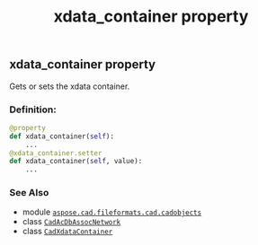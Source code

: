 ﻿---
title: xdata_container property
second_title: Aspose.CAD for Python via .NET API References
description: 
type: docs
weight: 200
url: /python-net/aspose.cad.fileformats.cad.cadobjects/cadacdbassocnetwork/xdata_container/
is_root: false
---

## xdata_container property


Gets or sets the xdata container.
### Definition:
```python
@property
def xdata_container(self):
    ...
@xdata_container.setter
def xdata_container(self, value):
    ...
```

### See Also
* module [`aspose.cad.fileformats.cad.cadobjects`](../../)
* class [`CadAcDbAssocNetwork`](/cad/python-net/aspose.cad.fileformats.cad.cadobjects/cadacdbassocnetwork)
* class [`CadXdataContainer`](/cad/python-net/aspose.cad.fileformats.cad.cadobjects/cadxdatacontainer)
